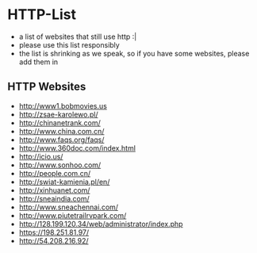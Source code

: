 # HTTP-List
- a list of websites that still use http :|
- please use this list responsibly
- the list is shrinking as we speak, so if you have some websites, please add them in

## HTTP Websites
- http://www1.bobmovies.us
- http://zsae-karolewo.pl/
- http://chinanetrank.com/
- http://www.china.com.cn/
- http://www.faqs.org/faqs/
- http://www.360doc.com/index.html
- http://icio.us/
- http://www.sonhoo.com/
- http://people.com.cn/
- http://swiat-kamienia.pl/en/
- http://xinhuanet.com/
- http://sneaindia.com/
- http://www.sneachennai.com/
- http://www.piutetrailrvpark.com/
- http://128.199.120.34/web/administrator/index.php
- https://198.251.81.97/
- http://54.208.216.92/
